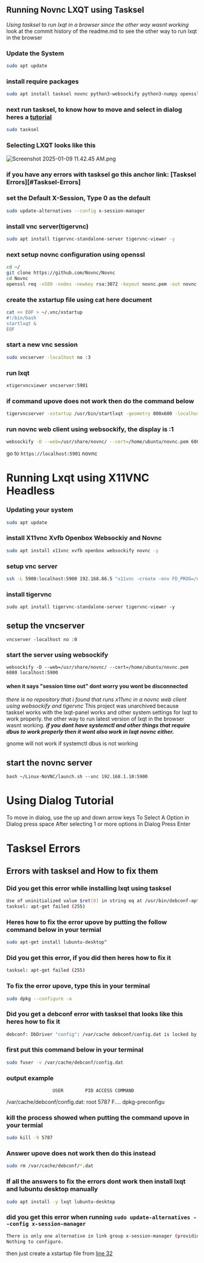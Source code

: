 
## Running Novnc LXQT using Tasksel
*Using tasksel to run lxqt in a browser since the other way wasnt working* 
look at the commit history of the readme.md to see the other way to run lxqt in the browser
### Update the System
```bash
sudo apt update
```
### install require packages
```bash
sudo apt install tasksel novnc python3-websockify python3-numpy openssl dialog -y
```
### next run tasksel, to know how to move and select in dialog heres a [tutorial](#Using-Dialog-Tutorial)
```bash
sudo tasksel
```
### Selecting LXQT looks like this
![Screenshot 2025-01-09 11.42.45 AM.png](<https://media-hosting.imagekit.io//eea7051247d9434e/Screenshot%202025-01-09%2011.42.45%20AM.png?Expires=1831049017&Key-Pair-Id=K2ZIVPTIP2VGHC&Signature=UfYNkQG1H~dBfUE9W6D89Yi-LlpgBTkD2BF6Pr6l4iUXYyid3nByOt55CC1yCxbK0HpqcW69P9Sco1wFbdvRyRyQGtS8va0G9bfRSNXAgcqgU7BPws0-ukHDvUU9r5yYXCjpZaIOSlaR0fVmhGbBTdGCaUZlgYmdlvpm8W3A39dYvFdS5Y5MZE1JQlalOMM~FkdxHpHfPvx02aRD326BEmWWAm5mIk5diW8qaBuTHHD0QnCwfkCBSxN7Z70ppOBNJeNT9cZ4-FIe6YJsEB2Nd08IsK6QwSd9s3YXBN6~UHZbcrf4D7J8yHWjE3Rq5WPdpFien2QZFlW3UhDfgt513Q__>)
### if you have any errors with tasksel go this anchor link: [Tasksel Errors][#Tasksel-Errors]
### set the Default X-Session, Type 0 as the default
```bash
sudo update-alternatives --config x-session-manager
```
### install vnc server(tigervnc)
```bash
sudo apt install tigervnc-standalone-server tigervnc-viewer -y 
```
### next setup novnc configuration using openssl
```bash
cd ~/
git clone https://github.com/Novnc/Novnc
cd Novnc
openssl req -x509 -nodes -newkey rsa:3072 -keyout novnc.pem -out novnc.pem -days 3650
```
### create the xstartup file using cat here document
```bash
cat << EOF > ~/.vnc/xstartup
#!/bin/bash
startlxqt &
EOF
```
### start a new vnc session
```bash
sudo vncserver -localhost no :3
```
### run lxqt
```bash
xtigervncviewer vncserver:5901
```
### if command upove does not work then do the command below
```bash
tigervncserver -xstartup /usr/bin/startlxqt -geometry 800x600 -localhost no :1
```
### run novnc web client using websockify, the display is :1
```bash
websockify -D --web=/usr/share/novnc/ --cert=/home/ubuntu/novnc.pem 6080 localhost:5901
```
go to `https://localhost:5901` novnc

# Running Lxqt using X11VNC Headless
### Updating your system
```bash
sudo apt update
```
### install X11vnc Xvfb Openbox Websockiy and Novnc
```bash
sudo apt install x11vnc xvfb openbox websockify novnc -y
```
### setup vnc server
```bash
ssh -L 5900:localhost:5900 192.168.86.5 "x11vnc -create -env FD_PROG=/usr/bin/startlxqt -env X11VNC_CREATE_GEOM=${1:-1024x768x16} -nopw -listen 127.0.0.1 -forever"
```
### install tigervnc
```
sudo apt install tigervnc-standalone-server tigervnc-viewer -y 
```
## setup the vncserver
```
vncserver -localhost no :0
```
### start the server using websockify 
```
websockify -D --web=/usr/share/novnc/ --cert=/home/ubuntu/novnc.pem 6080 localhost:5900
```
#### when it says "session time out" dont worry you wont be disconnected
*there is no repository that i found that runs x11vnc in a novnc web client using websockify and tigervnc*
This project was unarchived because tasksel works with the lxqt-panel works and other system settings for lxqt to work properly.
the other way to run latest version of lxqt in the browser wasnt working.
***if you dont have systemctl and other things that require dbus to work properly then it wont also work in lxqt novnc either.***

gnome will not work if systemctl dbus is not working
## start the novnc server
``` 
bash ~/Linux-NoVNC/launch.sh --vnc 192.168.1.10:5900
```
# Using Dialog Tutorial
To move in dialog, use the up and down arrow keys
To Select A Option in Dialog press space
After selecting 1 or more options in Dialog Press Enter
# Tasksel Errors
## Errors with tasksel and How to fix them
### Did you get this error while installing lxqt using tasksel
```bash
Use of uninitialized value $ret[0] in string eq at /usr/bin/debconf-apt-progress line 173 <STDIN> line 4.
tasksel: apt-get failed (255)
```
### Heres how to fix the error upove by putting the follow command below in your termial
```bash
sudo apt-get install lubuntu-desktop^
```
### Did you get this error, if you did then heres how to fix it
```bash
tasksel: apt-get failed (255) 
```
### To fix the error upove, type this in your terminal
```bash
sudo dpkg --configure -a
```
### Did you get a debconf error with tasksel that looks like this heres how to fix it
```bash
debconf: DbDriver "config": /var/cache debconf/config.dat is locked by another process: Resource temporarily unavailable
```
### first put this command below in your terminal
```bash
sudo fuser -v /var/cache/debconf/config.dat
```
### output example
                     USER        PID ACCESS COMMAND

/var/cache/debconf/config.dat:
                    root      5787 F.... dpkg-preconfigu
### kill the process showed when putting the command upove in your termial
```bash
sudo kill -9 5787
```
### Answer upove does not work then do this instead
```bash
sudo rm /var/cache/debconf/*.dat 
```
### If all the answers to fix the errors dont work then install lxqt and lubuntu desktop manually
```bash
sudo apt install -y lxqt lubuntu-desktop
```
### did you get this error when running `sudo update-alternatives --config x-session-manager`
```bash
There is only one alternative in link group x-session-manager (providing /usr/bin/x-session-manager): /usr/bin/startlxqt
Nothing to configure.
```
then just create a xstartup file from [line 32](#-create-the-xstartup-file-using-cat-here-document)